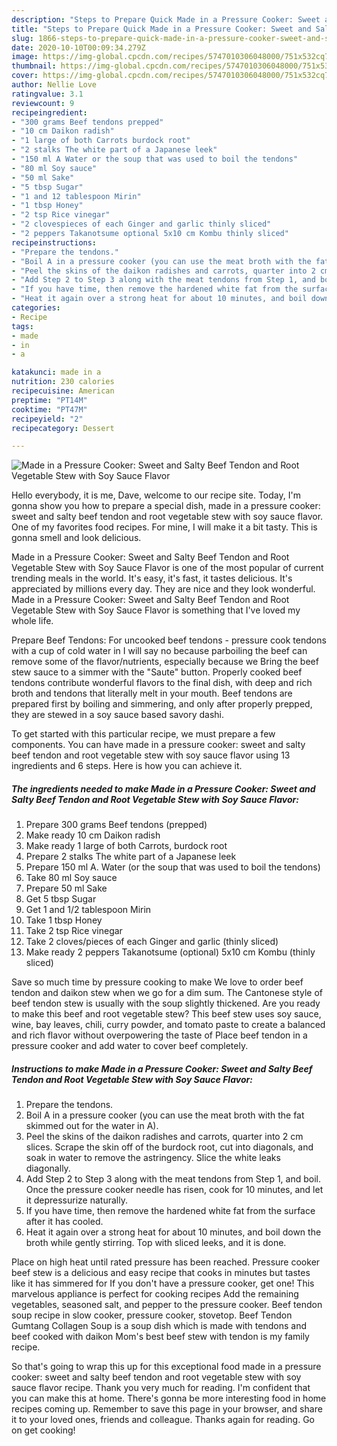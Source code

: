 ```yaml
---
description: "Steps to Prepare Quick Made in a Pressure Cooker: Sweet and Salty Beef Tendon and Root Vegetable Stew with Soy Sauce Flavor"
title: "Steps to Prepare Quick Made in a Pressure Cooker: Sweet and Salty Beef Tendon and Root Vegetable Stew with Soy Sauce Flavor"
slug: 1866-steps-to-prepare-quick-made-in-a-pressure-cooker-sweet-and-salty-beef-tendon-and-root-vegetable-stew-with-soy-sauce-flavor
date: 2020-10-10T00:09:34.279Z
image: https://img-global.cpcdn.com/recipes/5747010306048000/751x532cq70/made-in-a-pressure-cooker-sweet-and-salty-beef-tendon-and-root-vegetable-stew-with-soy-sauce-flavor-recipe-main-photo.jpg
thumbnail: https://img-global.cpcdn.com/recipes/5747010306048000/751x532cq70/made-in-a-pressure-cooker-sweet-and-salty-beef-tendon-and-root-vegetable-stew-with-soy-sauce-flavor-recipe-main-photo.jpg
cover: https://img-global.cpcdn.com/recipes/5747010306048000/751x532cq70/made-in-a-pressure-cooker-sweet-and-salty-beef-tendon-and-root-vegetable-stew-with-soy-sauce-flavor-recipe-main-photo.jpg
author: Nellie Love
ratingvalue: 3.1
reviewcount: 9
recipeingredient:
- "300 grams Beef tendons prepped"
- "10 cm Daikon radish"
- "1 large of both Carrots burdock root"
- "2 stalks The white part of a Japanese leek"
- "150 ml A Water or the soup that was used to boil the tendons"
- "80 ml Soy sauce"
- "50 ml Sake"
- "5 tbsp Sugar"
- "1 and 12 tablespoon Mirin"
- "1 tbsp Honey"
- "2 tsp Rice vinegar"
- "2 clovespieces of each Ginger and garlic thinly sliced"
- "2 peppers Takanotsume optional 5x10 cm Kombu thinly sliced"
recipeinstructions:
- "Prepare the tendons."
- "Boil A in a pressure cooker (you can use the meat broth with the fat skimmed out for the water in A)."
- "Peel the skins of the daikon radishes and carrots, quarter into 2 cm slices. Scrape the skin off of the burdock root, cut into diagonals, and soak in water to remove the astringency. Slice the white leaks diagonally."
- "Add Step 2 to Step 3 along with the meat tendons from Step 1, and boil. Once the pressure cooker needle has risen, cook for 10 minutes, and let it depressurize naturally."
- "If you have time, then remove the hardened white fat from the surface after it has cooled."
- "Heat it again over a strong heat for about 10 minutes, and boil down the broth while gently stirring. Top with sliced leeks, and it is done."
categories:
- Recipe
tags:
- made
- in
- a

katakunci: made in a 
nutrition: 230 calories
recipecuisine: American
preptime: "PT14M"
cooktime: "PT47M"
recipeyield: "2"
recipecategory: Dessert

---
```



![Made in a Pressure Cooker: Sweet and Salty Beef Tendon and Root Vegetable Stew with Soy Sauce Flavor](https://img-global.cpcdn.com/recipes/5747010306048000/751x532cq70/made-in-a-pressure-cooker-sweet-and-salty-beef-tendon-and-root-vegetable-stew-with-soy-sauce-flavor-recipe-main-photo.jpg)

Hello everybody, it is me, Dave, welcome to our recipe site. Today, I'm gonna show you how to prepare a special dish, made in a pressure cooker: sweet and salty beef tendon and root vegetable stew with soy sauce flavor. One of my favorites food recipes. For mine, I will make it a bit tasty. This is gonna smell and look delicious.

Made in a Pressure Cooker: Sweet and Salty Beef Tendon and Root Vegetable Stew with Soy Sauce Flavor is one of the most popular of current trending meals in the world. It's easy, it's fast, it tastes delicious. It's appreciated by millions every day. They are nice and they look wonderful. Made in a Pressure Cooker: Sweet and Salty Beef Tendon and Root Vegetable Stew with Soy Sauce Flavor is something that I've loved my whole life.

Prepare Beef Tendons: For uncooked beef tendons - pressure cook tendons with a cup of cold water in I will say no because parboiling the beef can remove some of the flavor/nutrients, especially because we Bring the beef stew sauce to a simmer with the &#34;Saute&#34; button. Properly cooked beef tendons contribute wonderful flavors to the final dish, with deep and rich broth and tendons that literally melt in your mouth. Beef tendons are prepared first by boiling and simmering, and only after properly prepped, they are stewed in a soy sauce based savory dashi.


To get started with this particular recipe, we must prepare a few components. You can have made in a pressure cooker: sweet and salty beef tendon and root vegetable stew with soy sauce flavor using 13 ingredients and 6 steps. Here is how you can achieve it.

<!--inarticleads1-->

##### The ingredients needed to make Made in a Pressure Cooker: Sweet and Salty Beef Tendon and Root Vegetable Stew with Soy Sauce Flavor:

1. Prepare 300 grams Beef tendons (prepped)
1. Make ready 10 cm Daikon radish
1. Make ready 1 large of both Carrots, burdock root
1. Prepare 2 stalks The white part of a Japanese leek
1. Prepare 150 ml A. Water (or the soup that was used to boil the tendons)
1. Take 80 ml Soy sauce
1. Prepare 50 ml Sake
1. Get 5 tbsp Sugar
1. Get 1 and 1/2 tablespoon Mirin
1. Take 1 tbsp Honey
1. Take 2 tsp Rice vinegar
1. Take 2 cloves/pieces of each Ginger and garlic (thinly sliced)
1. Make ready 2 peppers Takanotsume (optional) 5x10 cm Kombu (thinly sliced)


Save so much time by pressure cooking to make We love to order beef tendon and daikon stew when we go for a dim sum. The Cantonese style of beef tendon stew is usually with the soup slightly thickened. Are you ready to make this beef and root vegetable stew? This beef stew uses soy sauce, wine, bay leaves, chili, curry powder, and tomato paste to create a balanced and rich flavor without overpowering the taste of Place beef tendon in a pressure cooker and add water to cover beef completely. 

<!--inarticleads2-->

##### Instructions to make Made in a Pressure Cooker: Sweet and Salty Beef Tendon and Root Vegetable Stew with Soy Sauce Flavor:

1. Prepare the tendons.
1. Boil A in a pressure cooker (you can use the meat broth with the fat skimmed out for the water in A).
1. Peel the skins of the daikon radishes and carrots, quarter into 2 cm slices. Scrape the skin off of the burdock root, cut into diagonals, and soak in water to remove the astringency. Slice the white leaks diagonally.
1. Add Step 2 to Step 3 along with the meat tendons from Step 1, and boil. Once the pressure cooker needle has risen, cook for 10 minutes, and let it depressurize naturally.
1. If you have time, then remove the hardened white fat from the surface after it has cooled.
1. Heat it again over a strong heat for about 10 minutes, and boil down the broth while gently stirring. Top with sliced leeks, and it is done.


Place on high heat until rated pressure has been reached. Pressure cooker beef stew is a delicious and easy recipe that cooks in minutes but tastes like it has simmered for If you don&#39;t have a pressure cooker, get one! This marvelous appliance is perfect for cooking recipes Add the remaining vegetables, seasoned salt, and pepper to the pressure cooker. Beef tendon soup recipe in slow cooker, pressure cooker, stovetop. Beef Tendon Gumtang Collagen Soup is a soup dish which is made with tendons and beef cooked with daikon Mom&#39;s best beef stew with tendon is my family recipe. 

So that's going to wrap this up for this exceptional food made in a pressure cooker: sweet and salty beef tendon and root vegetable stew with soy sauce flavor recipe. Thank you very much for reading. I'm confident that you can make this at home. There's gonna be more interesting food in home recipes coming up. Remember to save this page in your browser, and share it to your loved ones, friends and colleague. Thanks again for reading. Go on get cooking!
